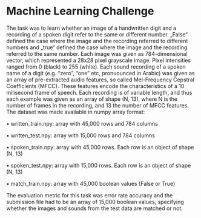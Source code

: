 # Machine Learning Challenge

The task was to learn whether an image of a handwritten digit and a recording of a spoken digit refer to the same or different number. „False“ defined the case where the image and the recording referred to different numbers and „true“ defined the case where the image and the recording referred to the same number. 
Each image was given as 784-dimensional vector, which represented a 28x28 pixel grayscale image. Pixel intensities ranged from 0 (black) to 255 (white). Each sound recording of a spoken name of a digit (e.g. “zero”, “one” etc, pronuounced in Arabic) was given as an array of pre-extracted audio features, so called Mel-Frequency Cepstral Coefficients (MFCC). These features encode the characteristics of a 10 milisecond frame of speech. Each recording is of variable length, and thus each example was given as an array of shape (N, 13), where N is the number of frames in the recording, and 13 the number of MFCC features. 
The dataset was made available in numpy array format:

•	written_train.npy: array with 45,000 rows and 784 columns

•	written_test.npy: array with 15,000 rows and 784 columns

•	spoken_train.npy: array with 45,000 rows. Each row is an object of shape (N, 13)

•	spoken_test.npy: array with 15,000 rows. Each row is an object of shape (N, 13)

•	match_train.npy: array with 45,000 boolean values (False or True)


The evaluation metric for this task was error rate accuracy and the submission file had to be an array of 15,000 boolean values, specifying whether the images and sounds from the test data are matched or not. 
